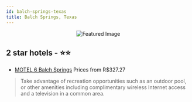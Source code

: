 ```yaml
---
id: balch-springs-texas
title: Balch Springs, Texas
---
```


<center><img src="https://i.travelapi.com/hotels/1000000/880000/872300/872283/a6c6eb1c_z.jpg" alt="Featured Image" /></center>


##  2 star hotels - ⭐️⭐️

-    [MOTEL 6 Balch Springs](https://us.hurb.com/hotels/balch-springs/motel-6-balch-springs-JNP-JP368537?cmp=18055) Prices from R$327.27
   > Take advantage of recreation opportunities such as an outdoor pool, or other amenities including complimentary wireless Internet access and a television in a common area.
